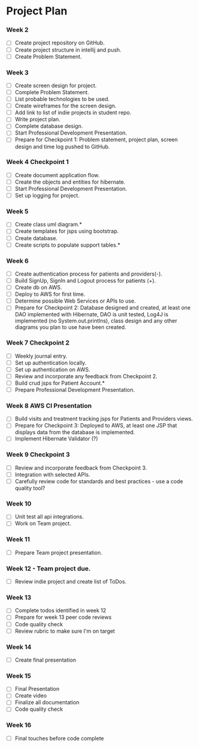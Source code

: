 # Project Plan

### Week 2
- [ ] Create project repository on GitHub.
- [ ] Create project structure in intellij and push.
- [ ] Create Problem Statement.

### Week 3
- [ ] Create screen design for project.
- [ ] Complete Problem Statement.
- [ ] List probable technologies to be used.
- [ ] Create wireframes for the screen design.
- [ ] Add link to list of indie projects in student repo.
- [ ] Write project plan.
- [ ] Complete database design.
- [ ] Start Professional Development Presentation.
- [ ] Prepare for Checkpoint 1: Problem statement, project plan, screen design and time log pushed to GitHub.

### Week 4 Checkpoint 1
- [ ] Create document application flow.
- [ ] Create the objects and entities for hibernate.
- [ ] Start Professional Development Presentation.
- [ ] Set up logging for project.

### Week 5
- [ ] Create class uml diagram.*
- [ ] Create templates for jsps using bootstrap.
- [ ] Create database.
- [ ] Create scripts to populate support tables.*

### Week 6
- [ ] Create authentication process for patients and providers(-).
- [ ] Build SignUp, SignIn and Logout process for patients (+).
- [ ] Create db on AWS.
- [ ] Deploy to AWS for first time.
- [ ] Determine possible Web Services or APIs to use.
- [ ] Prepare for Checkpoint 2: Database designed and created, at least one DAO implemented with Hibernate, DAO is unit tested, Log4J is implemented (no System.out.printlns), class design and any other diagrams you plan to use have been created.

### Week 7 Checkpoint 2
- [ ] Weekly journal entry.
- [ ] Set up authentication locally.
- [ ] Set up authentication on AWS.
- [ ] Review and incorporate any feedback from Checkpoint 2.
- [ ] Build crud jsps for Patient Account.*
- [ ] Prepare Professional Development Presentation.

### Week 8 AWS CI Presentation
- [ ] Build visits and treatment tracking jsps for Patients and Providers views.
- [ ] Prepare for Checkpoint 3: Deployed to AWS, at least one JSP that displays data from the database is implemented.
- [ ] Implement Hibernate Validator (?)

### Week 9 Checkpoint 3
- [ ] Review and incorporate feedback from Checkpoint 3.
- [ ] Integration with selected APIs.
- [ ] Carefully review code for standards and best practices - use a code quality tool?

### Week 10
- [ ] Unit test all api integrations.
- [ ] Work on Team project.

### Week 11
- [ ] Prepare Team project presentation.

### Week 12 - Team project due.
- [ ] Review indie project and create list of ToDos.

### Week 13
- [ ] Complete todos identified in week 12
- [ ] Prepare for week 13 peer code reviews
- [ ] Code quality check
- [ ] Review rubric to make sure I'm on target

### Week 14
- [ ] Create final presentation

### Week 15
- [ ] Final Presentation
- [ ] Create video
- [ ] Finalize all documentation
- [ ] Code quality check

### Week 16
- [ ] Final touches before code complete

